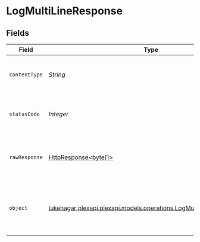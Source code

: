 # LogMultiLineResponse


## Fields

| Field                                                                                                                       | Type                                                                                                                        | Required                                                                                                                    | Description                                                                                                                 |
| --------------------------------------------------------------------------------------------------------------------------- | --------------------------------------------------------------------------------------------------------------------------- | --------------------------------------------------------------------------------------------------------------------------- | --------------------------------------------------------------------------------------------------------------------------- |
| `contentType`                                                                                                               | *String*                                                                                                                    | :heavy_check_mark:                                                                                                          | HTTP response content type for this operation                                                                               |
| `statusCode`                                                                                                                | *Integer*                                                                                                                   | :heavy_check_mark:                                                                                                          | HTTP response status code for this operation                                                                                |
| `rawResponse`                                                                                                               | [HttpResponse<byte[]>](https://docs.oracle.com/en/java/javase/11/docs/api/java.net.http/java/net/http/HttpResponse.html)    | :heavy_check_mark:                                                                                                          | Raw HTTP response; suitable for custom response parsing                                                                     |
| `object`                                                                                                                    | [lukehagar.plexapi.plexapi.models.operations.LogMultiLineResponseBody](../../models/operations/LogMultiLineResponseBody.md) | :heavy_minus_sign:                                                                                                          | Unauthorized - Returned if the X-Plex-Token is missing from the header or query.                                            |